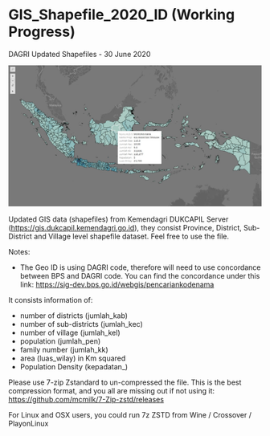 # GIS_Shapefile_2020_ID (Working Progress)
DAGRI Updated Shapefiles - 30 June 2020

![alt_text](https://github.com/akirawisnu/GIS_Shapefile_2020_ID/blob/main/WhatsApp%20Image%202021-02-24%20at%2018.39.45.jpeg)

Updated GIS data (shapefiles) from Kemendagri DUKCAPIL Server (https://gis.dukcapil.kemendagri.go.id), they consist Province, District, Sub-District and Village level shapefile dataset. Feel free to use the file. 

Notes:
* The Geo ID is using DAGRI code, therefore will need to use concordance between BPS and DAGRI code. You can find the concordance under this link: https://sig-dev.bps.go.id/webgis/pencariankodenama

It consists information of:
* number of districts (jumlah_kab)
* number of sub-districts (jumlah_kec)
* number of village (jumlah_kel)
* population (jumlah_pen)
* family number (jumlah_kk)
* area (luas_wilay) in Km squared
* Population Density (kepadatan_)

Please use 7-zip Zstandard to un-compressed the file. This is the best compression format, and you all are missing out if not using it: 
https://github.com/mcmilk/7-Zip-zstd/releases

For Linux and OSX users, you could run 7z ZSTD from Wine / Crossover / PlayonLinux
